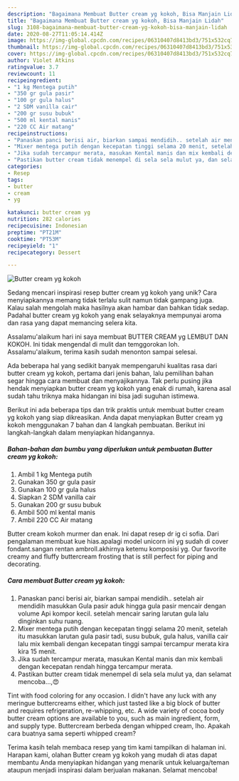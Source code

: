 ```yaml
---
description: "Bagaimana Membuat Butter cream yg kokoh, Bisa Manjain Lidah"
title: "Bagaimana Membuat Butter cream yg kokoh, Bisa Manjain Lidah"
slug: 3108-bagaimana-membuat-butter-cream-yg-kokoh-bisa-manjain-lidah
date: 2020-08-27T11:05:14.414Z
image: https://img-global.cpcdn.com/recipes/06310407d8413bd3/751x532cq70/butter-cream-yg-kokoh-foto-resep-utama.jpg
thumbnail: https://img-global.cpcdn.com/recipes/06310407d8413bd3/751x532cq70/butter-cream-yg-kokoh-foto-resep-utama.jpg
cover: https://img-global.cpcdn.com/recipes/06310407d8413bd3/751x532cq70/butter-cream-yg-kokoh-foto-resep-utama.jpg
author: Violet Atkins
ratingvalue: 3.7
reviewcount: 11
recipeingredient:
- "1 kg Mentega putih"
- "350 gr gula pasir"
- "100 gr gula halus"
- "2 SDM vanilla cair"
- "200 gr susu bubuk"
- "500 ml kental manis"
- "220 CC Air matang"
recipeinstructions:
- "Panaskan panci berisi air, biarkan sampai mendidih.. setelah air mendidih masukkan Gula pasir aduk hingga gula pasir mencair dengan volume Api kompor kecil. setelah mencair saring larutan gula lalu dinginkan suhu ruang."
- "Mixer mentega putih dengan kecepatan tinggi selama 20 menit, setelah itu masukkan larutan gula pasir tadi, susu bubuk, gula halus, vanilla cair lalu mix kembali dengan kecepatan tinggi sampai tercampur merata kira kira 15 menit."
- "Jika sudah tercampur merata, masukan Kental manis dan mix kembali dengan kecepatan rendah hingga tercampur merata."
- "Pastikan butter cream tidak menempel di sela sela mulut ya, dan selamat mencoba...,😍"
categories:
- Resep
tags:
- butter
- cream
- yg

katakunci: butter cream yg 
nutrition: 282 calories
recipecuisine: Indonesian
preptime: "PT21M"
cooktime: "PT53M"
recipeyield: "1"
recipecategory: Dessert

---
```



![Butter cream yg kokoh](https://img-global.cpcdn.com/recipes/06310407d8413bd3/751x532cq70/butter-cream-yg-kokoh-foto-resep-utama.jpg)

Sedang mencari inspirasi resep butter cream yg kokoh yang unik? Cara menyiapkannya memang tidak terlalu sulit namun tidak gampang juga. Kalau salah mengolah maka hasilnya akan hambar dan bahkan tidak sedap. Padahal butter cream yg kokoh yang enak selayaknya mempunyai aroma dan rasa yang dapat memancing selera kita.

Assalamu&#39;alaikum hari ini saya membuat BUTTER CREAM yg LEMBUT DAN KOKOH. Ini tidak mengendal di mulit dan temggorokan loh. Assalamu&#39;alaikum, terima kasih sudah menonton sampai selesai.

Ada beberapa hal yang sedikit banyak mempengaruhi kualitas rasa dari butter cream yg kokoh, pertama dari jenis bahan, lalu pemilihan bahan segar hingga cara membuat dan menyajikannya. Tak perlu pusing jika hendak menyiapkan butter cream yg kokoh yang enak di rumah, karena asal sudah tahu triknya maka hidangan ini bisa jadi suguhan istimewa.


Berikut ini ada beberapa tips dan trik praktis untuk membuat butter cream yg kokoh yang siap dikreasikan. Anda dapat menyiapkan Butter cream yg kokoh menggunakan 7 bahan dan 4 langkah pembuatan. Berikut ini langkah-langkah dalam menyiapkan hidangannya.

<!--inarticleads1-->

##### Bahan-bahan dan bumbu yang diperlukan untuk pembuatan Butter cream yg kokoh:

1. Ambil 1 kg Mentega putih
1. Gunakan 350 gr gula pasir
1. Gunakan 100 gr gula halus
1. Siapkan 2 SDM vanilla cair
1. Gunakan 200 gr susu bubuk
1. Ambil 500 ml kental manis
1. Ambil 220 CC Air matang


Butter cream kokoh murmer dan enak. Ini dapat resep dr ig ci sofia. Dari pengalaman membuat kue hias.apalagi model unicorn ini yg sudah di cover fondant.sangan rentan ambroll.akhirnya ketemu komposisi yg. Our favorite creamy and fluffy buttercream frosting that is still perfect for piping and decorating. 

<!--inarticleads2-->

##### Cara membuat Butter cream yg kokoh:

1. Panaskan panci berisi air, biarkan sampai mendidih.. setelah air mendidih masukkan Gula pasir aduk hingga gula pasir mencair dengan volume Api kompor kecil. setelah mencair saring larutan gula lalu dinginkan suhu ruang.
1. Mixer mentega putih dengan kecepatan tinggi selama 20 menit, setelah itu masukkan larutan gula pasir tadi, susu bubuk, gula halus, vanilla cair lalu mix kembali dengan kecepatan tinggi sampai tercampur merata kira kira 15 menit.
1. Jika sudah tercampur merata, masukan Kental manis dan mix kembali dengan kecepatan rendah hingga tercampur merata.
1. Pastikan butter cream tidak menempel di sela sela mulut ya, dan selamat mencoba...,😍


Tint with food coloring for any occasion. I didn&#39;t have any luck with any meringue buttercreams either, which just tasted like a big block of butter and requires refrigeration, re-whipping, etc. A wide variety of cocoa body butter cream options are available to you, such as main ingredient, form, and supply type. Buttercream berbeda dengan whipped cream, lho. Apakah cara buatnya sama seperti whipped cream? 

Terima kasih telah membaca resep yang tim kami tampilkan di halaman ini. Harapan kami, olahan Butter cream yg kokoh yang mudah di atas dapat membantu Anda menyiapkan hidangan yang menarik untuk keluarga/teman ataupun menjadi inspirasi dalam berjualan makanan. Selamat mencoba!
